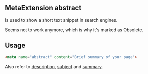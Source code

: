 ## MetaExtension abstract 

Is used to show a short text snippet in search engines. 

Seems not to work anymore, which is why it's marked as <span class="badge bg-danger">Obsolete</span>.

## Usage

````html
<meta name="abstract" content="Brief summary of your page">
````

Also refer to [description](description.md), [subject](subject.md) and [summary](summary.md).
